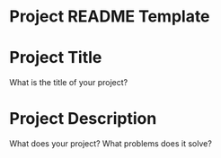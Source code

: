 # Project README Template
# Project Title
What is the title of your project?

# Project Description
What does your project?
What problems does it solve?
